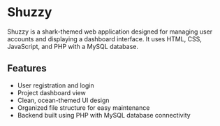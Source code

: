 # Shuzzy

Shuzzy is a shark-themed web application designed for managing user accounts and displaying a dashboard interface. It uses HTML, CSS, JavaScript, and PHP with a MySQL database.

## Features

- User registration and login
- Project dashboard view
- Clean, ocean-themed UI design
- Organized file structure for easy maintenance
- Backend built using PHP with MySQL database connectivity
